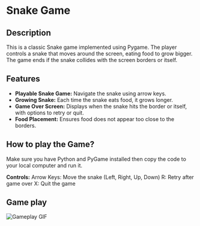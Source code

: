 # Snake Game

## Description
This is a classic Snake game implemented using Pygame. The player controls a snake that moves around the screen, eating food to grow bigger. The game ends if the snake collides with the screen borders or itself.

## Features
- **Playable Snake Game:** Navigate the snake using arrow keys.
- **Growing Snake:** Each time the snake eats food, it grows longer.
- **Game Over Screen:** Displays when the snake hits the border or itself, with options to retry or quit.
- **Food Placement:** Ensures food does not appear too close to the borders.

## How to play the Game? 

Make sure you have Python and PyGame installed then copy the code to your local computer and run it. 

**Controls:**
Arrow Keys: Move the snake (Left, Right, Up, Down)
R: Retry after game over
X: Quit the game

## Game play

![Gameplay GIF](snake_game.gif)
